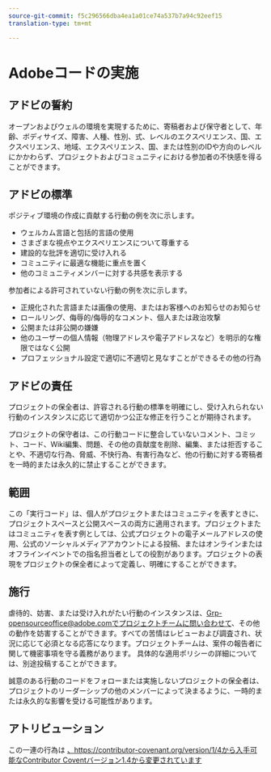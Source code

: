 ```yaml
---
source-git-commit: f5c296566dba4ea1a01ce74a537b7a94c92eef15
translation-type: tm+mt

---
```

# Adobeコードの実施

## アドビの誓約

オープンおよびウェルの環境を実現するために、寄稿者および保守者として、年齢、ボディサイズ、障害、人種、性別、式、レベルのエクスペリエンス、国、エクスペリエンス、地域、エクスペリエンス、国、または性別のIDや方向のレベルにかかわらず、プロジェクトおよびコミュニティにおける参加者の不快感を得ることができます。

## アドビの標準

ポジティブ環境の作成に貢献する行動の例を次に示します。

* ウェルカム言語と包括的言語の使用
* さまざまな視点やエクスペリエンスについて尊重する
* 建設的な批評を適切に受け入れる
* コミュニティに最適な機能に重点を置く
* 他のコミュニティメンバーに対する共感を表示する

参加者による許可されていない行動の例を次に示します。

* 正規化された言語または画像の使用、またはお客様へのお知らせのお知らせ
* ロールリング、侮辱的/侮辱的なコメント、個人または政治攻撃
* 公開または非公開の嫌嫌
* 他のユーザーの個人情報（物理アドレスや電子アドレスなど）を明示的な権限ではなく公開
* プロフェッショナル設定で適切に不適切と見なすことができるその他の行為

## アドビの責任

プロジェクトの保全者は、許容される行動の標準を明確にし、受け入れられない行動のインスタンスに応じて適切かつ公正な修正を行うことが期待されます。

プロジェクトの保守者は、この行動コードに整合していないコメント、コミット、コード、Wiki編集、問題、その他の貢献度を削除、編集、または拒否することや、不適切な行為、脅威、不快行為、有害行為など、他の行動に対する寄稿者を一時的または永久的に禁止することができます。

## 範囲

この「実行コード」は、個人がプロジェクトまたはコミュニティを表すときに、プロジェクトスペースと公開スペースの両方に適用されます。プロジェクトまたはコミュニティを表す例としては、公式プロジェクトの電子メールアドレスの使用、公式のソーシャルメディアアカウントによる投稿、またはオンラインまたはオフラインイベントでの指名担当者としての役割があります。プロジェクトの表現をプロジェクトの保全者によって定義し、明確にすることができます。

## 施行

虐待的、妨害、または受け入れがたい行動のインスタンスは、Grp-opensourceoffice@adobe.comでプロジェクトチームに問い合わせて、その他の動作を妨害することができます。すべての苦情はレビューおよび調査され、状況に応じて必須となる応答になります。プロジェクトチームは、案件の報告者に関して機密事項を守る義務があります。
具体的な適用ポリシーの詳細については、別途投稿することができます。

誠意のある行動のコードをフォローまたは実施しないプロジェクトの保全者は、プロジェクトのリーダーシップの他のメンバーによって決まるように、一時的または永久的な影響を受ける可能性があります。

## アトリビューション

この一連の行為は [、https://contributor-covenant.org/version/1/4から入手可能なContributor Covent](https://contributor-covenant.org)[バージョン1.4から変更されています](https://contributor-covenant.org/version/1/4/)
